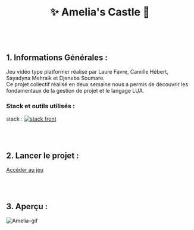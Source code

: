 # <p align="center">✨ Amelia's Castle 🏰</p>

<br><br>

## 1. Informations Générales :

Jeu vidéo type platformer réalisé par Laure Favre, Camille Hébert, Sayadyna Mehraik et Djeneba Soumare.
<br> Ce projet collectif réalisé en deux semaine nous a permis de découvrir les fondamentaux de la gestion de projet et le langage LUA.

### Stack et outils utilisés :
stack : [![stack front](https://skillicons.dev/icons?i=lua,vscode,git)](https://skillicons.dev) 

<br><br>

## 2. Lancer le projet :

[Accéder au jeu](https://www.lexaloffle.com/bbs/?pid=130039)

<br><br>

## 3. Aperçu :

  ![Amelia-gif](https://github.com/camhbrt/camhbrt/assets/119520577/d5b695cc-23e8-4dd3-b197-a34618e3af84)
